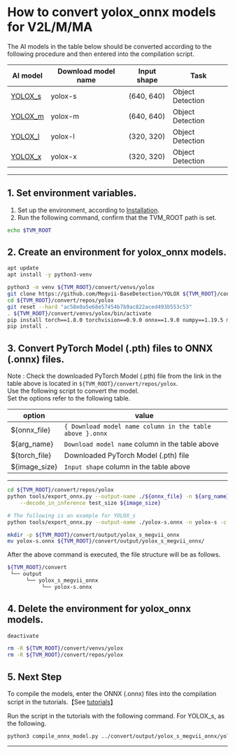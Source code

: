 # How to convert yolox_onnx models for V2L/M/MA 
<!-- Below is a list of AI models supported by this manual. -->
The AI models in the table below should be converted according to the following procedure and then entered into the compilation script.

| AI model                                                                                                                                     | Download model name   |Input shape    | Task              |
|----------------------------------------------------------------------------------------------------------------------------------------------|-----------------------|---------------|-------------------|
| [YOLOX_s](https://github.com/Megvii-BaseDetection/YOLOX/releases/download/0.1.1rc0/yolox_s.pth)                                              |yolox-s                |(640, 640)     | Object Detection  |
| [YOLOX_m](https://github.com/Megvii-BaseDetection/YOLOX/releases/download/0.1.1rc0/yolox_m.pth)                                              |yolox-m                |(640, 640)     | Object Detection  |
| [YOLOX_l](https://github.com/Megvii-BaseDetection/YOLOX/releases/download/0.1.1rc0/yolox_l.pth)                                              |yolox-l                |(320, 320)     | Object Detection  |
| [YOLOX_x](https://github.com/Megvii-BaseDetection/YOLOX/releases/download/0.1.1rc0/yolox_x.pth)                                              |yolox-x                |(320, 320)     | Object Detection  |
---

## 1. Set environment variables.

1. Set up the environment, according to [Installation](../../../setup/README.md).  
2. Run the following command, confirm that the TVM_ROOT path is set.

```sh
echo $TVM_ROOT
```

## 2. Create an environment for yolox_onnx models.

```sh
apt update
apt install -y python3-venv 

python3 -m venv ${TVM_ROOT}/convert/venvs/yolox
git clone https://github.com/Megvii-BaseDetection/YOLOX ${TVM_ROOT}/convert/repos/yolox
cd ${TVM_ROOT}/convert/repos/yolox
git reset --hard "ac58e0a5e68e57454b7b9ac822aced493b553c53"
. ${TVM_ROOT}/convert/venvs/yolox/bin/activate
pip install torch==1.8.0 torchvision==0.9.0 onnx==1.9.0 numpy==1.19.5 matplotlib==3.2.2 pandas==1.3.3 protobuf==3.20.*
pip install .
```

## 3. Convert PyTorch Model (.pth) files to ONNX (.onnx) files.

Note : Check the downloaded PyTorch Model (.pth) file from the link in the table above is located in `${TVM_ROOT}/convert/repos/yolox`.\
Use the following script to convert the model. \
Set the options refer to the following table.

|option       |value                                                    |
|-------------|---------------------------------------------------------|
|${onnx_file} |`{ Download model name column in the table above }.onnx` |
|${arg_name}  |`Download model name` column in the table above          |
|${torch_file}|Downloaded PyTorch Model (.pth) file                     |
|${image_size}|`Input shape` column in the table above                  |
---

```sh
cd ${TVM_ROOT}/convert/repos/yolox
python tools/export_onnx.py --output-name ./${onnx_file} -n ${arg_name} -c ./${torch_file} \
    --decode_in_inference test_size ${image_size}

# The following is an example for YOLOX_s
python tools/export_onnx.py --output-name ./yolox-s.onnx -n yolox-s -c ./yolox_s.pth --decode_in_inference test_size 640,640

mkdir -p ${TVM_ROOT}/convert/output/yolox_s_megvii_onnx
mv yolox-s.onnx ${TVM_ROOT}/convert/output/yolox_s_megvii_onnx/
```

After the above command is executed, the file structure will be as follows.

```sh
${TVM_ROOT}/convert
 └── output
      └── yolox_s_megvii_onnx
           └── yolox-s.onnx
```

## 4. Delete the environment for yolox_onnx models.

```sh
deactivate

rm -R ${TVM_ROOT}/convert/venvs/yolox
rm -R ${TVM_ROOT}/convert/repos/yolox
```

## 5. Next Step

To compile the models, enter the ONNX (.onnx) files into the compilation script in the tutorials.【See [tutorials](../../../tutorials/)】

Run the script in the tutorials with the following command. For YOLOX_s, as the following.

```sh
python3 compile_onnx_model.py ../convert/output/yolox_s_megvii_onnx/yolox-s.onnx -o yolox_s_onnx -s 1,3,640,640 -i data
```

----